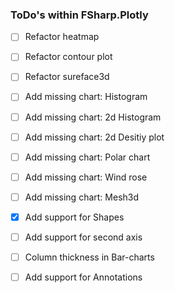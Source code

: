 ### ToDo's within FSharp.Plotly

- [ ] Refactor heatmap 
- [ ] Refactor contour plot
- [ ] Refactor sureface3d
- [ ] Add missing chart: Histogram
- [ ] Add missing chart: 2d Histogram
- [ ] Add missing chart: 2d Desitiy plot
- [ ] Add missing chart: Polar chart
- [ ] Add missing chart: Wind rose
- [ ] Add missing chart: Mesh3d

- [x] Add support for Shapes
- [ ] Add support for second axis
- [ ] Column thickness in Bar-charts
- [ ] Add support for Annotations



